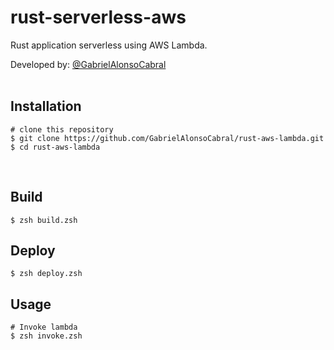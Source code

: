 # rust-serverless-aws
  Rust application serverless using AWS Lambda.  

  Developed by: <a href="https://www.github.com/gabrielAlonsoCabral">@GabrielAlonsoCabral</a>  
 <br/>

## Installation

```
# clone this repository
$ git clone https://github.com/GabrielAlonsoCabral/rust-aws-lambda.git
$ cd rust-aws-lambda
```

<br/>


## Build

```
$ zsh build.zsh
```

## Deploy

```
$ zsh deploy.zsh
```

## Usage

```
# Invoke lambda
$ zsh invoke.zsh
```

